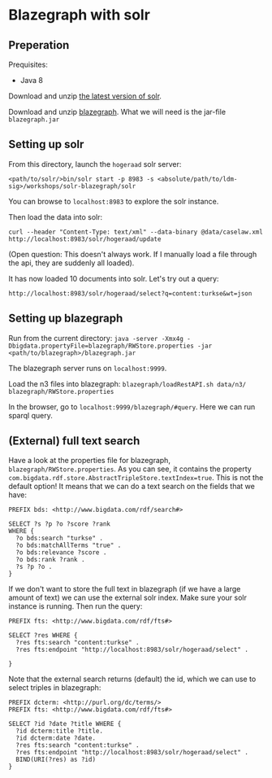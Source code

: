 # Blazegraph with solr

## Preperation
Prequisites:
* Java 8

Download and unzip [the latest version of solr](http://www.apache.org/dyn/closer.lua/lucene/solr/).

Download and unzip [blazegraph](https://www.blazegraph.com/download/). What we will need is the jar-file `blazegraph.jar`


## Setting up solr
From this directory, launch the `hogeraad` solr server:

`<path/to/solr/>bin/solr start -p 8983 -s <absolute/path/to/ldm-sig>/workshops/solr-blazegraph/solr`

You can browse to `localhost:8983` to explore the solr instance.

Then load the data into solr:

`curl --header "Content-Type: text/xml" --data-binary @data/caselaw.xml http://localhost:8983/solr/hogeraad/update`

(Open question: This doesn't always work. If I manually load a file through the api, they are suddenly all loaded).

It has now loaded 10 documents into solr. Let's try out a query:

`http://localhost:8983/solr/hogeraad/select?q=content:turkse&wt=json`

## Setting up blazegraph
Run from the current directory:
`java -server -Xmx4g -Dbigdata.propertyFile=blazegraph/RWStore.properties -jar <path/to/blazegraph>/blazegraph.jar `

The blazegraph server runs on `localhost:9999`.

Load the n3 files into blazegraph:
`blazegraph/loadRestAPI.sh data/n3/ blazegraph/RWStore.properties`


In the browser, go to `localhost:9999/blazegraph/#query`. Here we can run sparql query.

## (External) full text search
Have a look at the properties file for blazegraph, `blazegraph/RWStore.properties`. As you can see, it contains the property `com.bigdata.rdf.store.AbstractTripleStore.textIndex=true`. This is not the default option! It means that we can do a text search on the fields that we have:

```
PREFIX bds: <http://www.bigdata.com/rdf/search#>

SELECT ?s ?p ?o ?score ?rank
WHERE {
  ?o bds:search "turkse" .
  ?o bds:matchAllTerms "true" .
  ?o bds:relevance ?score .
  ?o bds:rank ?rank .
  ?s ?p ?o .
}
```

If we don't want to store the full text in blazegraph (if we have a large amount of text) we can use the external solr index. Make sure your solr instance is running. Then run the query:
```
PREFIX fts: <http://www.bigdata.com/rdf/fts#>

SELECT ?res WHERE {
  ?res fts:search "content:turkse" .
  ?res fts:endpoint "http://localhost:8983/solr/hogeraad/select" .
  
}
```

Note that the external search returns (default) the id, which we can use to select triples in blazegraph:
```
PREFIX dcterm: <http://purl.org/dc/terms/>
PREFIX fts: <http://www.bigdata.com/rdf/fts#>

SELECT ?id ?date ?title WHERE {
  ?id dcterm:title ?title.
  ?id dcterm:date ?date.
  ?res fts:search "content:turkse" .
  ?res fts:endpoint "http://localhost:8983/solr/hogeraad/select" .
  BIND(URI(?res) as ?id)
}
```
